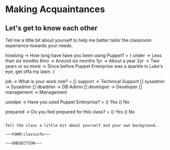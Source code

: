 <!SLIDE form=classinfo>
# Making Acquaintances
## Let's get to know each other

Tell me a little bit about yourself to help me better tailor the classroom
experience towards your needs.

howlong -> How long have have you been using Puppet? = {
    under -> Less than six months
    6mo -> Around six months
    1yr -> About a year
    2yr -> Two years or so
    more -> Since before Puppet Enterprise was a sparkle in Luke's eye, get offa my lawn.
}

job -> What is your work role? =
    [] support -> Technical Support
    [] sysadmin -> Sysadmin
    [] dbadmin -> DB Admin
    [] developer -> Developer
    [] management -> Management

usedpe -> Have you used Puppet Enterprise? = () Yes () No

prepared -> Do you feel prepared for this class? = () Yes () No

~~~SECTION:notes~~~

Tell the class a little bit about yourself and your own background.

~~~FORM:classinfo~~~

~~~ENDSECTION~~~
